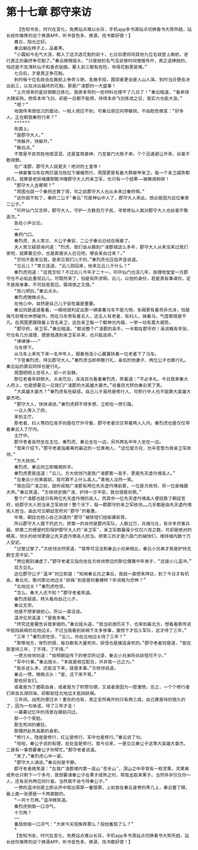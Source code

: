 # 第十七章 郡守来访
        【告知书友，时代在变化，免费站点难以长存，手机app多书源站点切换看书大势所趋，站长给你推荐的这个换源APP，听书音色多、换源、找书都好使！】
       春日，阳光正好。
       秦云躺在椅子上，品着茶。
       “小霜如今名气大涨，都入了这次选花魁的前十，七日后便将同其他九位名妓登上画舫，进行真正的最终争花魁了。”秦云微微摇头，“只是她的名气没足够时间慢慢传开，真正追捧她的，怕还是不及清秋仙子和香衣姑娘。要入前三都有些险，夺得花魁更是难。”
       七日后，才是真正争花魁。
       到时候十位名妓会在画舫上争奇斗艳，各施手段，围观者更会是人山人海，到时当日便会决出前三，以及决出最终的花魁。那是广凌郡的一大盛事！
       “上次得来的星纹钢都已炼化，我原本带的一些材料也撑不了几日了！”秦云暗道，“看来得大肆采购，修炼本命飞剑，却是一日都不能停，待得本命飞剑炼成之日，我实力也能大涨。”
       “嗯？”
       地面传来很低沉的震动，一般人感应不到，可秦云感应何等敏锐，不由脸色微变：“好多人，正在朝我秦府行来？”
       ******
       街面上。
       “是郡守大人。”
       “快躲开，快躲开。”
       “躲远点。”
       不管是平民百姓地痞混混，还是富商豪绅，乃至豪门大族子弟，个个迅速避让开来，丝毫不敢得罪。
       在广凌郡，郡守大人就是天！绝对的土皇帝！
       一辆豪奢马车在两匹骏马拖拉下缓缓而行，周围更是有着大群披甲亲卫，每一个亲卫威势都非凡。就算是老妖褚庸胆敢冲撞郡守大人的亲卫军，也只有一个结果——被撕成粉碎！
       “郡守大人去哪啊？”
       “周围也就一个秦府还算了得，可之前郡守大人也从未来过秦府啊。”
       “这你就不知了，秦府二公子‘秦云’可是神仙中人了，郡守大人来此，想必是因为这位秦家二公子。”
       “叩开仙门又怎样，郡守大人，守护一方数百万子民，寻常修仙人面对郡守大人也丝毫不敢造次。”
       各处小声议论。
       ……
       秦府门口。
       秦烈虎、夫人常兰、大公子秦安、二公子秦云已经在候着了。
       夫人常兰疑惑询问道：“烈虎，我们自从搬到广凌郡城这么多年，郡守大人从来没来过我们家吧，就算要见你，也是直接派人召见吧，哪会亲自过来？。”
       “恐怕不是来见我，是来见我们儿子的。”秦烈虎也压低声音说道。
       “见云儿？”常兰连道，“云儿刚回来，他来见云儿干什么？”
       秦烈虎则道：“这我怎知？不过云儿今年才二十一，叩开仙门也没几年，按理他堂堂一方郡守也不必如此重视云儿。可既然来了，怕是有所求啊。云儿，以他的身份，若是真有事请你，定不是简单事，不可轻易答应。需得慎之又慎。”
       “孩儿明白。”秦云点头。
       秦烈虎微微点头。
       在他心中，自然是自己儿子安危最是重要。
       秦云则是遥遥看着，一眼他就判定出那一辆豪奢马车不是凡物，车厢更有着奇异光泽，怕是强弓劲弩也休想破开。而在马车旁有着五人，这五人有老者，有妇人，骑着马，气度都很是不凡。在周围更跟随着上百名亲卫，这些亲卫每一个都神光内蕴，一举一动有莫大威势。
       “郡守府，亲卫军。”秦云暗道，“都说整个广凌郡的高手，一半都在郡守府！虽说略有夸张，可也有几分道理，便是我遇到亲卫军杀来，也只能逃命。”
       “律律律~~~”
       马车停下。
       从马车上来先下来一名中年人，跟着他连小心翼翼扶着一位老者下了马车。
       “下官秦烈虎，拜见郡守大人。”秦烈虎当即恭敬行礼，身后的他妻子、两位公子也都行礼。秦云站的靠后同样也是行礼。
       周围明明上百号人，却一片安静。
       那位老者年龄颇大，头发花白，浑浊目光看着秦烈虎，笑着道：“不必多礼，今日我来秦大人府上，也是想要见一见我们广凌郡的大英雄大豪杰。”说着目光转向秦云笑了笑。
       “大英雄大豪杰？”秦烈虎有些疑惑，自己儿子虽然是修行人，可修行中人也不能算大英雄大豪杰吧。
       “郡守大人，快快请进。”秦烈虎顾不得多想，立即在一旁引路。
       一众人等入了府。
       来到主厅。
       那老者、妇人等四位高手则是在厅外守着，郡守老者仅仅带着两人入内，秦烈虎也是仅仅带着秦云入了厅内。
       主厅中。
       郡守老者自然坐在主位，秦烈虎、秦云坐在一边，另外两名中年人坐在一边。
       “我来介绍下。”郡守老者指着离的最近的一位青袍人，“这位是方兄，也辛苦暂为我亲卫军统领。”
       “方大统领。”
       秦烈虎、秦云则立即略微拱手。
       秦烈虎更是连道：“云儿，方大统领乃是我广凌郡第一高手，更是先天虚丹境高人。”
       “在秦云小兄弟面前，我可算不上什么高人。”青袍人淡然一笑。
       “我在回广凌之前，就听闻我广凌郡有两位先天虚丹境前辈，一位是方统领，另一位是梅霞大师。”秦云笑道，“方统领坐镇广凌，护持一方平安，我也很是钦佩。”
       整个广凌郡也就只有两位先天虚丹境的高人，而其中一位先天虚丹境高人便投靠了朝廷官府，给郡守大人担当亲卫军统领！整个天下，每一郡郡守的亲卫军统领……几乎都是由先天虚丹境高人担当，由此可见朝廷官府对‘郡守’的看重。
       毕竟，朝廷也担心自己派遣的‘郡守’被妖怪们给偷袭斩首。
       所以郡守大人麾下的武力，排第一的自然是郡内军队，人数过万，兵强马壮，有许多厉害兵器。排第二的便是时刻保护郡守大人的‘亲卫军’，亲卫军数量虽少仅仅六百之数，可却是绝对的精英，领头的统领更是让先天虚丹境高人担当。排第三的才是六扇门的捕快们，维持城内数十万人安定。
       “过誉过誉了。”方统领淡然笑道，“我等可没法和秦云小兄弟相比，秦云小兄弟才真是护持无数生灵平安。”
       “两位都别谦虚了。”郡守老者又指向坐在方统领旁边的那位儒雅中年男子，“这是小儿温冲。”
       双方见礼。
       这位郡守公子‘温冲’则立即道：“知晓秦云兄之事后，我就一直想来拜访，到了今日才有机会，秦云兄，敢问那北地边关‘妖祸’到底是何番模样？听说极为恐怖？”
       “北地边关？”秦烈虎吃惊。
       “怎么，秦大人还不知？”郡守老者笑道。
       秦烈虎疑惑，转头看向自己儿子。
       秦云无奈。
       他是不想爹娘担心，所以一直没说。
       温冲见状连道：“是我多嘴。”
       “终究还是要告诉我爹娘的。”秦云摇头道，“我当初游历天下，也来到最北方，想看看那传说中抵挡妖祸的北地边关。不过当我看到妖祸下太多惨事，激愤下才加入军队，这才待了三年。”
       “三年？”秦烈虎吃惊，“云儿，你在北地边关待了三年？”
       “那等地方，惨烈的很，每日都有大量死伤，妖怪也是接连身死的。”郡守老者则是道，“能在那里待三年，了不得，了不得。”
       一旁方统领则道：“按照朝廷传下的卷宗所记录，秦云小兄弟所杀妖怪可不少。”
       “军中行事。”秦云摇头，“本就是相互配合，并非我一己之力。”
       “能杀这么多，还能活下来，就是本事。”方统领说道。
       秦云一愣，微微点头：“是，活下来不易。”
       那些好友们。
       或者是为了磨砺自身，或者是为了积攒功德，又或者是因为一腔激愤。总之，一个个修行者们来自五湖四海，却都前往北地边关抵挡妖祸。
       三年间，战死的便过半！重伤的也有，真正安然离开的只有两三成，自己算是待的很久的了，因为一句承诺，待了三年才走！
       一幕幕记忆中的场景在眼前闪过。
       那一个个笑脸。
       那生死间的癫狂。
       那慨然赴死高歌的身影。
       “修行人，隐居是修行，红尘是修行，军中也是修行。”秦云说了句。
       “哈哈，秦公子说的有理，处处皆是修行。我今日来，一是见见秦公子这等大英雄大豪杰。二是有一事想要秦公子你帮忙。”郡守老者说道。
       “来了。”秦烈虎心中一紧。
       “郡守大人请说。”秦云则是平静。
       郡守老者微笑道：“在我广凌郡境内第一高山‘苍牙山’，深山之中孕育有一枚灵果，灵果离成熟也只剩下一个多月，我想要请秦公子在果子成熟之时，帮我去取来果子。当然并非仅仅你一人，还有另外两位同行者。当然我不会亏待秦公子。”
       一旁的温冲则是立即从怀中取出厚厚一叠银票，上前放在秦云身旁的茶几上，秦云瞥了眼，最上面一张便是一千两面额的。
       “一共十万两。”温冲微笑道。
       秦烈虎倒吸一口凉气。
       十万两？
       ——
       番茄倒吸一口凉气：“大家今天投推荐票么？投给番茄了么？”
       *
       【告知书友，时代在变化，免费站点难以长存，手机app多书源站点切换看书大势所趋，站长给你推荐的这个换源APP，听书音色多、换源、找书都好使！】